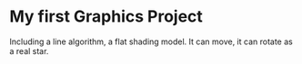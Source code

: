 
# My first Graphics Project

Including a line algorithm, a flat shading model. It can move, it can rotate as a real star.
